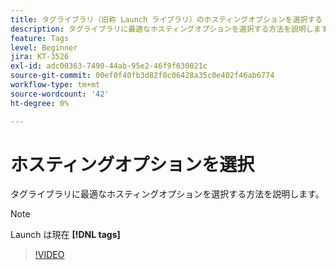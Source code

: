 ```yaml
---
title: タグライブラリ（旧称 Launch ライブラリ）のホスティングオプションを選択する
description: タグライブラリに最適なホスティングオプションを選択する方法を説明します。
feature: Tags
level: Beginner
jira: KT-3526
exl-id: adc00363-7490-44ab-95e2-46f9f630021c
source-git-commit: 00ef0f40fb3d82f0c06428a35c0e402f46ab6774
workflow-type: tm+mt
source-wordcount: '42'
ht-degree: 0%

---
```


# ホスティングオプションを選択

タグライブラリに最適なホスティングオプションを選択する方法を説明します。

>[!NOTE]
>
> Launch は現在 **[!DNL tags]**

>[!VIDEO](https://video.tv.adobe.com/v/28728/?learn=on)
